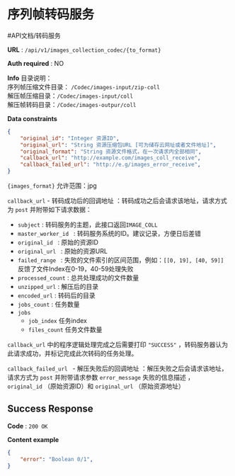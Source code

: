 # 序列帧转码服务
#API文档/转码服务 

**URL** : `/api/v1/images_collection_codec/{to_format}`

**Auth required** : NO

**Info**
目录说明：  
序列帧压缩文件目录：  `/Codec/images-input/zip-coll`  
解压帧压缩目录：`/Codec/images-input/coll`  
解压帧转码目录：`/Codec/images-outpur/coll`  

**Data constraints**

```json
{
    "original_id": "Integer 资源ID",
    "original_url": "String 资源压缩包URL [可为储存云网址或者文件地址]",
    "original_format": "String 资源文件格式，在一次请求内全部相同",
    "callback_url": "http://example.com/images_coll_receive",
    "callback_failed_url": "http://e.g/images_error_receive",
}
```

`{images_format}` 允许范围：jpg

 `callback_url` - 转码成功后的回调地址 ：转码成功之后会请求该地址，请求方式为 `post` 并附带如下请求数据：

* `subject` : 转码服务的主题，此接口返回`IMAGE_COLL`
* `master_worker_id ` : 转码服务系统的ID。建议记录，方便日后差错
* `original_id ` : 原始的资源ID
* `original_url ` : 原始的资源URL
* `failed_range ` : 失败的文件索引的区间范围，例如：`[[0, 19], [40, 59]]`  反馈了文件Index在0-19，40-59处理失败
* `processed_count` : 总共处理成功的文件数量
* `unzipped_url` : 解压后的目录
* `encoded_url` : 转码后的目录
* `jobs_count` : 任务数量
* `jobs` 
	* `job_index` 任务index
	* `files_count` 任务文件数量

 `callback_url` 中的程序逻辑处理完成之后需要打印 `"SUCCESS"` ，转码服务器认为此请求成功，并标记完成此次转码的任务处理。

 `callback_failed_url ` - 解压失败后的回调地址 ：解压失败之后会请求该地址，请求方式为 `post` 并附带请求参数 `error_message` 失败的信息描述 ， `original_id` （原始资源ID）和 `original_url` （原始资源地址）

## Success Response

**Code** : `200 OK`

**Content example**

```json
{
    "error": "Boolean 0/1",
}
```

